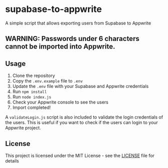 # supabase-to-appwrite
 A simple script that allows exporting users from Supabase to Appwrite

## WARNING: Passwords under 6 characters cannot be imported into Appwrite.

## Usage
1. Clone the repository
2. Copy the `.env.example` file to `.env`
3. Update the `.env` file with your Supabase and Appwrite credentials
4. Run `npm install`
5. Run `node index.js`
6. Check your Appwrite console to see the users
7. Import completed!

A `validateLogin.js` script is also included to validate the login credentials of the users. This is useful if you want to check if the users can login to your Appwrite project.

## License
This project is licensed under the MIT License - see the [LICENSE](LICENSE) file for details